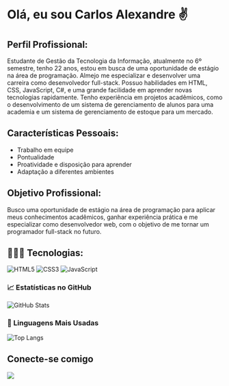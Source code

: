 # Olá, eu sou Carlos Alexandre ✌️

## Perfil Profissional:

Estudante de Gestão da Tecnologia da Informação, atualmente no 6º semestre, tenho 22 anos, estou em busca de uma oportunidade de estágio na área de programação. Almejo me especializar e desenvolver uma carreira como desenvolvedor full-stack. Possuo habilidades em HTML, CSS, JavaScript, C#, e uma grande facilidade em aprender novas tecnologias rapidamente. Tenho experiência em projetos acadêmicos, como o desenvolvimento de um sistema de gerenciamento de alunos para uma academia e um sistema de gerenciamento de estoque para um mercado.

## Características Pessoais:

- Trabalho em equipe
- Pontualidade
- Proatividade e disposição para aprender
- Adaptação a diferentes ambientes

## Objetivo Profissional:

Busco uma oportunidade de estágio na área de programação para aplicar meus conhecimentos acadêmicos, ganhar experiência prática e me especializar como desenvolvedor web, com o objetivo de me tornar um programador full-stack no futuro.


## 🧑🏽‍💻 Tecnologias:

![HTML5](https://img.shields.io/badge/HTML-000?style=for-the-badge&logo=html5&logoColor=30A3DC) 
![CSS3](https://img.shields.io/badge/CSS3-000?style=for-the-badge&logo=css3&logoColor=E94D5F) 
![JavaScript](https://img.shields.io/badge/JavaScript-000?style=for-the-badge&logo=javascript&logoColor=30A3DC)


### 📈 Estatísticas no GitHub

![GitHub Stats](https://github-readme-stats.vercel.app/api?username=carlosalexandresoares&theme=transparent&bg_color=000&border_color=30A3DC&show_icons=true&icon_color=30A3DC&title_color=E94D5F&text_color=FFF)

### 🚀 Linguagens Mais Usadas

![Top Langs](https://github-readme-stats-git-masterrstaa-rickstaa.vercel.app/api/top-langs/?username=carlosalexandresoares&layout=compact&bg_color=000&border_color=30A3DC&title_color=E94D5F&text_color=FFF)

## Conecte-se comigo
 <a href="www.linkedin.com/in/carlos-alexandre-soares-393987253" target="_blank"><img src="https://img.shields.io/badge/-LinkedIn-%230077B5?style=for-the-badge&logo=linkedin&logoColor=white" target="_blank"></a> 